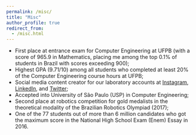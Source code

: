 ```yaml
---
permalink: /misc/
title: "Misc"
author_profile: true
redirect_from:
  - /misc.html
---
```


- First place at entrance exam for Computer Engineering at UFPB (with a score of 965.9 in Mathematics, placing me among the top 0.1% of students in Brazil with scores exceeding 900);
- Highest GPA (9.71/10) among all students who completed at least 20% of the Computer Engineering course hours at UFPB;
- Social media content creator for our laboratory accounts at [Instagram](https://www.instagram.com/log.ufpb/), [LinkedIn](https://www.linkedin.com/showcase/log-ufpb/), and [Twitter](https://mobile.twitter.com/log_ufpb);
- Accepted into University of São Paulo (USP) in Computer Engineering;
- Second place at robotics competition for gold medalists in the theoretical modality of the Brazilian Robotics Olympiad (2017);
- One of the 77 students out of more than 6 million candidates who got the maximum score in the National High School Exam (Enem) Essay in 2016.